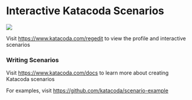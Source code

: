 # Interactive Katacoda Scenarios

[![](http://shields.katacoda.com/katacoda/regedit/count.svg)](https://www.katacoda.com/regedit "Get your profile on Katacoda.com")

Visit https://www.katacoda.com/regedit to view the profile and interactive scenarios

### Writing Scenarios
Visit https://www.katacoda.com/docs to learn more about creating Katacoda scenarios

For examples, visit https://github.com/katacoda/scenario-example
